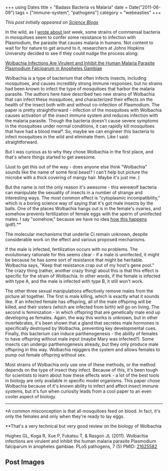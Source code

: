 +++
using Dates
title = "Badass Bacteria vs Malaria"
date = Date("2011-06-09")
tags = ["immune-system", "pathogens"]
category = "webeasties"
+++

_This post initially appeared on [Science Blogs](http://scienceblogs.com/webeasties)_

In the wild, as I [wrote about ](http://scienceblogs.com/webeasties/2011/06/bacterial_ros_malaria.php)last week, some strains of commensal bacteria in mosquitoes seem to confer some resistance to infection with Plasmodium, the parasite that causes malaria in humans. Not content to wait for for nature to get around to it, researchers at Johns Hopkins University decided to see if they could nudge the process along:

[Wolbachia Infections Are Virulent and Inhibit the Human Malaria Parasite Plasmodium Falciparum in Anopheles Gambiae](http://www.plospathogens.org/article/info%3Adoi%2F10.1371%2Fjournal.ppat.1002043)

Wolbachia is a type of bacterium that often infects insects, including mosquitoes, and causes incredibly strong immune responses, but no strains had been known to infect the type of mosquitoes that harbor the malaria parasite. The authors here have described two new strains of Wolbachia that can infect these mosquitoes, and characterized their effects on the health of the insect both with and without co-infection of Plasmodium. 
The paper is pretty straightforward - infection of the mosquitoes with Wolbachia causes activation of the insect immune system and reduces infection with the malaria parasite. Though the bacteria doesn't cause severe symptoms in the mosquitoes under normal conditions, it can rapidly kill mosquitoes that have had a blood meal*. So, maybe we can engineer this bacteria to infect mosquitoes in the wild and eliminate them. Like I said: straightforward.

But I was curious as to why they chose Wolbachia in the first place, and that's where things started to get awesome.

(Just to get this out of the way - does anyone else think "Wolbachia" sounds like the name of some feral beast? I can't help but picture the microbe with a thick covering of mangy hair. Maybe it's just me. )

But the name is not the only reason it's awesome - this werewolf bacteria can manipulate the sexuality of insects in a number of strange and interesting ways. The most common effect is "cytoplasmic incompatibility," which is a boring science way of saying that it's got male insects by the balls. One of the places Wolbachia hangs out is in the female's ovaries, and somehow prevents fertilization of female eggs with the sperm of uninfected males. I say "somehow," because we have no idea [how this happens](http://courses.umass.edu/mic590s/2009/Reading/Werren2008.pdf) (pdf).**

The molecular mechanisms that underlie Ci remain unknown, despite considerable work on the effect and various proposed mechanisms.

If the male is infected, fertilization occurs with no problems. The evolutionary rationale for this seems clear - if a male is uninfected, it might be because he has some sort of resistance that might be heritable. Wolbachia says, "Keep that resistance crap out of my host's gene pool." The crazy thing (rather, another crazy thing) about this is that this effect is specific for the strain of Wolbachia. In other words, if the female is infected with type A, and the male is infected with type B, it still won't work.

The other three sexual manipulations effectively remove males from the picture all together. The first is male killing, which is exactly what it sounds like. If an infected female has offspring, all of the male offspring will be killed, and their sisters (which are infected from birth) will go on living. The second is feminization - in which offspring that are genetically male end up developing as females. Again, the way this works is unknown, but in other invertebrates, it's been shown that a gland that secretes male hormones is specifically destroyed by Wolbachia, preventing key developmental cues. Finally, this bacterium can induce parthenogenesis - the ability of females to have offspring without male input (maybe Mary was infected?). Some insects can undergo parthenogenesis already, but they only produce male offspring in this way. Wolbachia rejiggers the system and allows females to pump out female offspring without sex.

Most strains of Wolbachia only use one of these methods, or the method depends on the type of insect they infect. Because of this, it's been tough for scientists to learn about how these effects work - a lot of the best tools in biology are only available in specific model organisms. 
This paper chose Wolbachia because of it's known ability to infect and affect insect immune systems, but it's fun when curiosity leads from a cool paper to an even cooler aspect of biology.

---

*A common misconception is that all mosquitoes feed on blood. In fact, it's only the females and only when they're ready to lay eggs.

**That's a very technical but very good review on the biology of Wolbachia

Hughes GL, Koga R, Xue P, Fukatsu T, & Rasgon JL (2011). Wolbachia infections are virulent and inhibit the human malaria parasite Plasmodium falciparum in anopheles gambiae. PLoS pathogens, 7 (5) PMID: [21625582](review)

      
  

 ## Post Images



